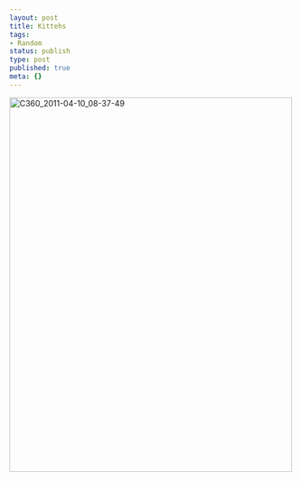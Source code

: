 ```yaml
---
layout: post
title: Kittehs
tags:
- Random
status: publish
type: post
published: true
meta: {}
---
```

<div class='posterous_autopost'><div class='p_embed p_image_embed'> <a href="http://posterous.com/getfile/files.posterous.com/fzero/UrUIgDeObjYJvgknnQar6rvRl3VBAFirpCt9Sov4SxYtPdqiOtLERp45Jx9b/C360_2011-04-10_08-37-49.jpg.scaled.1000.jpg"><img alt="C360_2011-04-10_08-37-49" height="664" src="http://posterous.com/getfile/files.posterous.com/fzero/K7nlYTxWMk8us8QDbYSOBAfa94a80nyjGMnQm24EHMw0LFpOl5GVOQr6bNa5/C360_2011-04-10_08-37-49.jpg.scaled.500.jpg" width="500" /></a> </div> </div>
